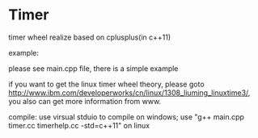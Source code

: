 # Timer
timer wheel realize based on cplusplus(in c++11)

example:  

please see main.cpp file, there is a simple example

if you want to get the linux timer wheel theory,
please goto http://www.ibm.com/developerworks/cn/linux/1308_liuming_linuxtime3/, you also can get more information from www.

compile:
use virsual stduio to compile on windows;
use "g++ main.cpp timer.cc timerhelp.cc -std=c++11" on linux
